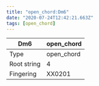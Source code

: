 ```yaml
---
title: "open_chord:Dm6"
date: "2020-07-24T12:42:21.663Z"
tags: [open_chord]
---
```


|Dm6|open_chord|
|---|---|
|Type|open_chord|
|Root string|4|
|Fingering|XX0201|

